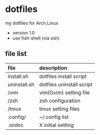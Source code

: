 # dotfiles

my dotfiles for Arch Linux

- version 1.0
- use fish-shell (via zsh)

## file list

|file|description|
|:---|:---|
|install.sh|dotfiles install script|
|uninstall.sh|dotfiles uninstall script|
|/vim|vim(Gvim) setting file|
|/zsh|zsh configuration|
|/tmux|tmux setting files|
|.config/|~/.config list|
|.xinitrc|X initial setting|
